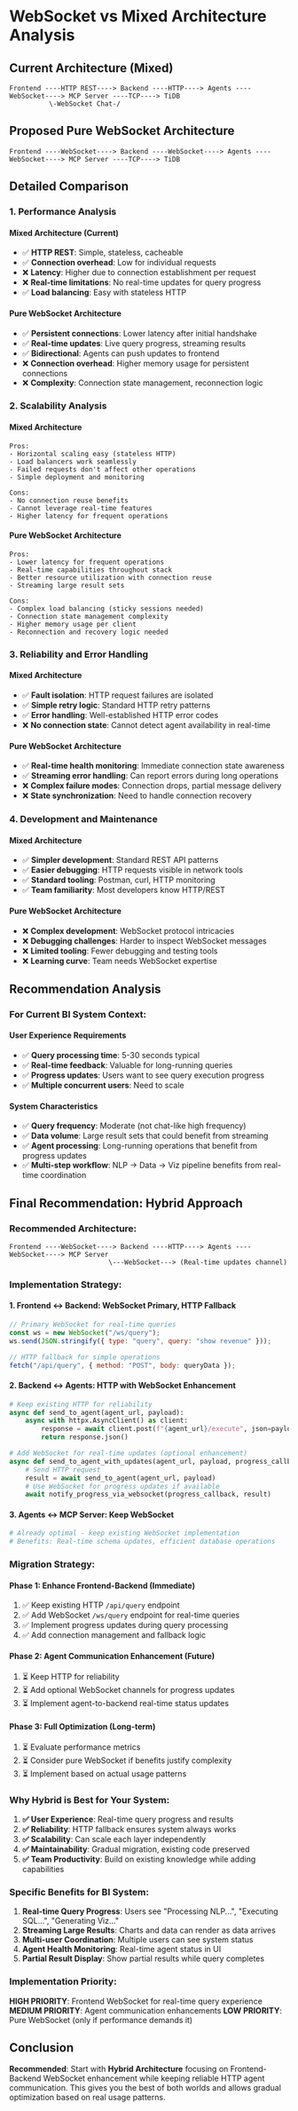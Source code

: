 # WebSocket vs Mixed Architecture Analysis

## Current Architecture (Mixed)

```
Frontend ----HTTP REST----> Backend ----HTTP----> Agents ----WebSocket----> MCP Server ----TCP----> TiDB
          \-WebSocket Chat-/
```

## Proposed Pure WebSocket Architecture

```
Frontend ----WebSocket----> Backend ----WebSocket----> Agents ----WebSocket----> MCP Server ----TCP----> TiDB
```

## Detailed Comparison

### 1. **Performance Analysis**

#### Mixed Architecture (Current)

- ✅ **HTTP REST**: Simple, stateless, cacheable
- ✅ **Connection overhead**: Low for individual requests
- ❌ **Latency**: Higher due to connection establishment per request
- ❌ **Real-time limitations**: No real-time updates for query progress
- ✅ **Load balancing**: Easy with stateless HTTP

#### Pure WebSocket Architecture

- ✅ **Persistent connections**: Lower latency after initial handshake
- ✅ **Real-time updates**: Live query progress, streaming results
- ✅ **Bidirectional**: Agents can push updates to frontend
- ❌ **Connection overhead**: Higher memory usage for persistent connections
- ❌ **Complexity**: Connection state management, reconnection logic

### 2. **Scalability Analysis**

#### Mixed Architecture

```
Pros:
- Horizontal scaling easy (stateless HTTP)
- Load balancers work seamlessly
- Failed requests don't affect other operations
- Simple deployment and monitoring

Cons:
- No connection reuse benefits
- Cannot leverage real-time features
- Higher latency for frequent operations
```

#### Pure WebSocket Architecture

```
Pros:
- Lower latency for frequent operations
- Real-time capabilities throughout stack
- Better resource utilization with connection reuse
- Streaming large result sets

Cons:
- Complex load balancing (sticky sessions needed)
- Connection state management complexity
- Higher memory usage per client
- Reconnection and recovery logic needed
```

### 3. **Reliability and Error Handling**

#### Mixed Architecture

- ✅ **Fault isolation**: HTTP request failures are isolated
- ✅ **Simple retry logic**: Standard HTTP retry patterns
- ✅ **Error handling**: Well-established HTTP error codes
- ❌ **No connection state**: Cannot detect agent availability in real-time

#### Pure WebSocket Architecture

- ✅ **Real-time health monitoring**: Immediate connection state awareness
- ✅ **Streaming error handling**: Can report errors during long operations
- ❌ **Complex failure modes**: Connection drops, partial message delivery
- ❌ **State synchronization**: Need to handle connection recovery

### 4. **Development and Maintenance**

#### Mixed Architecture

- ✅ **Simpler development**: Standard REST API patterns
- ✅ **Easier debugging**: HTTP requests visible in network tools
- ✅ **Standard tooling**: Postman, curl, HTTP monitoring
- ✅ **Team familiarity**: Most developers know HTTP/REST

#### Pure WebSocket Architecture

- ❌ **Complex development**: WebSocket protocol intricacies
- ❌ **Debugging challenges**: Harder to inspect WebSocket messages
- ❌ **Limited tooling**: Fewer debugging and testing tools
- ❌ **Learning curve**: Team needs WebSocket expertise

## Recommendation Analysis

### For Current BI System Context:

#### **User Experience Requirements**

- ✅ **Query processing time**: 5-30 seconds typical
- ✅ **Real-time feedback**: Valuable for long-running queries
- ✅ **Progress updates**: Users want to see query execution progress
- ✅ **Multiple concurrent users**: Need to scale

#### **System Characteristics**

- ✅ **Query frequency**: Moderate (not chat-like high frequency)
- ✅ **Data volume**: Large result sets that could benefit from streaming
- ✅ **Agent processing**: Long-running operations that benefit from progress updates
- ✅ **Multi-step workflow**: NLP → Data → Viz pipeline benefits from real-time coordination

## Final Recommendation: **Hybrid Approach**

### Recommended Architecture:

```
Frontend ----WebSocket----> Backend ----HTTP----> Agents ----WebSocket----> MCP Server
                         \---WebSocket---> (Real-time updates channel)
```

### Implementation Strategy:

#### 1. **Frontend ↔ Backend: WebSocket Primary, HTTP Fallback**

```javascript
// Primary WebSocket for real-time queries
const ws = new WebSocket("/ws/query");
ws.send(JSON.stringify({ type: "query", query: "show revenue" }));

// HTTP fallback for simple operations
fetch("/api/query", { method: "POST", body: queryData });
```

#### 2. **Backend ↔ Agents: HTTP with WebSocket Enhancement**

```python
# Keep existing HTTP for reliability
async def send_to_agent(agent_url, payload):
    async with httpx.AsyncClient() as client:
        response = await client.post(f"{agent_url}/execute", json=payload)
        return response.json()

# Add WebSocket for real-time updates (optional enhancement)
async def send_to_agent_with_updates(agent_url, payload, progress_callback):
    # Send HTTP request
    result = await send_to_agent(agent_url, payload)
    # Use WebSocket for progress updates if available
    await notify_progress_via_websocket(progress_callback, result)
```

#### 3. **Agents ↔ MCP Server: Keep WebSocket**

```python
# Already optimal - keep existing WebSocket implementation
# Benefits: Real-time schema updates, efficient database operations
```

### Migration Strategy:

#### **Phase 1: Enhance Frontend-Backend (Immediate)**

1. ✅ Keep existing HTTP `/api/query` endpoint
2. ✅ Add WebSocket `/ws/query` endpoint for real-time queries
3. ✅ Implement progress updates during query processing
4. ✅ Add connection management and fallback logic

#### **Phase 2: Agent Communication Enhancement (Future)**

1. ⏳ Keep HTTP for reliability
2. ⏳ Add optional WebSocket channels for progress updates
3. ⏳ Implement agent-to-backend real-time status updates

#### **Phase 3: Full Optimization (Long-term)**

1. ⏳ Evaluate performance metrics
2. ⏳ Consider pure WebSocket if benefits justify complexity
3. ⏳ Implement based on actual usage patterns

### Why Hybrid is Best for Your System:

1. **✅ User Experience**: Real-time query progress and results
2. **✅ Reliability**: HTTP fallback ensures system always works
3. **✅ Scalability**: Can scale each layer independently
4. **✅ Maintainability**: Gradual migration, existing code preserved
5. **✅ Team Productivity**: Build on existing knowledge while adding capabilities

### Specific Benefits for BI System:

1. **Real-time Query Progress**: Users see "Processing NLP...", "Executing SQL...", "Generating Viz..."
2. **Streaming Large Results**: Charts and data can render as data arrives
3. **Multi-user Coordination**: Multiple users can see system status
4. **Agent Health Monitoring**: Real-time agent status in UI
5. **Partial Result Display**: Show partial results while query completes

### Implementation Priority:

**HIGH PRIORITY**: Frontend WebSocket for real-time query experience
**MEDIUM PRIORITY**: Agent communication enhancements
**LOW PRIORITY**: Pure WebSocket (only if performance demands it)

## Conclusion

**Recommended**: Start with **Hybrid Architecture** focusing on Frontend-Backend WebSocket enhancement while keeping reliable HTTP agent communication. This gives you the best of both worlds and allows gradual optimization based on real usage patterns.
